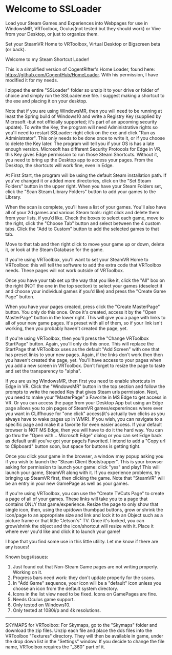 # Welcome to SSLoader
Load your Steam Games and Experiences into Webpages for use in WindowsMR, VRToolbox, Oculus(not tested but they should work) or Vive from your Desktop,  or just to organize them. 

Set your SteamVR Home to VRToolbox, Virtual Desktop or Bigscreen beta (or back).




Welcome to my Steam Shortcut Loader!



This is a simplified version of CogentRifter's Home Loader, found here:  https://github.com/CogentHub/HomeLoader.   With his permission, I have modified it for my needs.

I zipped the entire "SSLoader" folder so unzip it to your drive or folder of choice and simply run the SSLoader.exe file.  I suggest making a shortcut to the exe and placing it on your desktop.

Note that if you are using WindowsMR, then you will need to be running at least the Spring build of Windows10 and write a Registry Key (supplied by Microsoft -but not officially supported; it's part of an upcoming security update).  To write the Key, the program will need Administrative rights so you'll need to restart SSLoader: right click on the exe and click "Run as Administrator".  This only needs to be done once to write it, or if you choose to delete the Key later.  The program will tell you if your OS is has a late enough version.  Microsoft has different Security Protocols for Edge in VR, this Key gives Edge permission to run those Steam Shortcuts.  Without it, you need to bring up the Desktop app to access your pages.  From the Desktop, the shortcuts will work fine, even in Edge.

At First Start, the program will be using the default Steam installation path.  If you've changed it or added more directories, click on the "Set Steam Folders" button in the upper right.   When you have your Steam Folders set, click the "Scan Steam Library Folders" button to add your games to the Library.

When the scan is complete, you'll have a list of your games.  You'll also have all of your 2d games and various Steam tools: right click and delete them from your lists, if you'd like.  Check the boxes to select each game,  move to the right, click the "Choose Tab" button and select between the 4 custom tabs.  Click the "Add to Custom" button to add the selected games to that tab.

Move to that tab and then right click to move your game up or down, delete it, or look at the Steam Database for the game.


If you're using VRToolbox, you'll want to set your SteamVR Home to VRToolbox:  this will tell the software to add the extra code that VRToolbox needs.  These pages will not work outside of VRToolbox.

Once you have your tab set up the way that you like it, click the "All" box on the right (NOT the one in the top section) to select your games (deselect it and choose your individual games if you'd like) and press the "Create Game Page" button.


When you have your pages created, press click the "Create MasterPage" button. You only do this once.  Once it's created, access it by the "Open MasterPage" button in the lower right.  This will give you a page with links to all of your new game pages. It's preset with all of them, so if your link isn't working, then you probably haven't created the page, yet.

If you're using VRToolbox, then you'll press the "Change VRToolbox StartPage" button.  Again, you'll only do this once.  This will replace the StartPage that VRToolbox uses as the default "Add Screen" with one that has preset links to your new pages.  Again, if the links don't work then then you haven't created the page, yet.  You'll have access to your pages when you add a new screen in VRToolbox.  Don't forget to resize the page to taste and set the transparency to "alpha".

If you are using WindowsMR, then first you need to enable shortcuts in Edge in VR.  Click the "WindowsMR" button in the top section and follow the prompts to write the needed Key that gives Steam urls permission.  Next, you need to make your "MasterPage" a Favorite in MS Edge to get access in VR.  Or you can access the page from your Desktop App but using an Edge page allows you to pin pages of SteamVR games/expererinces where ever you want in CLiffhouse for "one click" access(it's actually two clicks as you always have to wake pages up in WMR).  If you wish, you can navigate to a specific page and make it a favorite for even easier access.  If your default browser is NOT MS Edge, then you will have to do it the hard way.  You can go thru the "Open with... Microsoft Edge" dialog or you can set Edge back as default until you've got your page/s Favorited. I intend to add a "Copy url to Clipboard" button soon, but space for buttons is getting tight.


Once you click your game in the browser, a window may popup asking you if  you wish to launch the "Steam Client Bootstrapper".  This is your browser asking for permission to launch your game: click "yes" and play!  This will launch your game, SteamVR along with it.  If you experience problems, try bringing up SteamVR first, then clicking the game.  Note that "SteamVR" will be an entry in your new GamePage as well as your games.

If you're using VRToolbox, you can use the "Create TVCuts Page" to create a page of all of your games.  These links will take you to a page that contains ONLY that game/experience.  Resize the page to only show that single icon, then, using the up/down thumbpad buttons, grow or shrink the icon/page to an appropriate size and link and lock it to an Object such as a picture frame or that little "Jetson's" TV.  Once it's locked, you can grow/shrink the object and the icon/shortcut will resize with it.  Place it where ever you'd like and click it to launch your game!

I hope that you find some use in this little utility.  Let me know if there are any issues!


Known bugs/issues:

1) Just found out that Non-Steam Game pages are not writing properly.  Working on it.
2) Progress bars need work: they don't update properly for the scans.
3) In "Add Game" sequence, your icon will be a "default" icon unless you choose an icon from the default system directory.
4) Icons in the list view need to be fixed. Icons on GamePages are fine.
5) Needs Oculus game support.
6) Only tested on Windows10.
7) Only tested at 1080i/p and 4k resolutions.


---------------------

SKYMAPS for VRToolbox:
For Skymaps, go to the "Skymaps" folder and download the zip files.  Unzip each file and place the dds files into the VRToolbox "Textures" directory.  They will then be available in game, under the drop down list in the "Settings" window.  If you decide to change the file name, VRToolbox requires the "_360" part of it.
